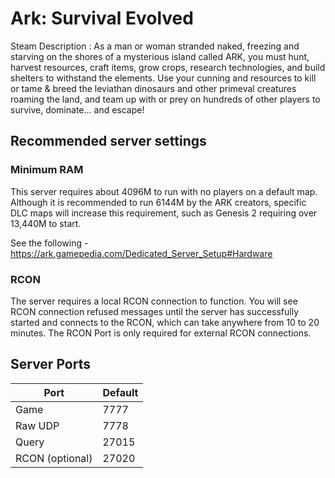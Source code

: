 # Ark: Survival Evolved

Steam Description :
As a man or woman stranded naked, freezing and starving on the shores of a mysterious island called ARK, you must hunt, harvest resources, craft items, grow crops, research technologies, and build shelters to withstand the elements. Use your cunning and resources to kill or tame & breed the leviathan dinosaurs and other primeval creatures roaming the land, and team up with or prey on hundreds of other players to survive, dominate... and escape!

## Recommended server settings

### Minimum RAM

This server requires about 4096M to run with no players on a default map. Although it is recommended to run 6144M by the ARK creators, specific DLC maps will increase this requirement, such as Genesis 2 requiring over 13,440M to start.

See the following - <https://ark.gamepedia.com/Dedicated_Server_Setup#Hardware>

### RCON

The server requires a local RCON connection to function. You will see RCON connection refused messages until the server has successfully started and connects to the RCON, which can take anywhere from 10 to 20 minutes. The RCON Port is only required for external RCON connections.

## Server Ports

| Port            | Default |
| --------------- | ------- |
| Game            | 7777    |
| Raw UDP         | 7778    |
| Query           | 27015   |
| RCON (optional) | 27020   |
